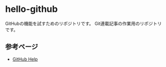 # hello-github
GitHubの機能を試すためのリポジトリです。
Git連載記事の作業用のリポジトリです。

## 参考ページ
- [GitHub Help](https://help.github.com/)
